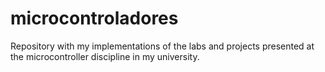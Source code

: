 # microcontroladores
Repository with my implementations of the labs and projects presented at the microcontroller discipline in my university.
